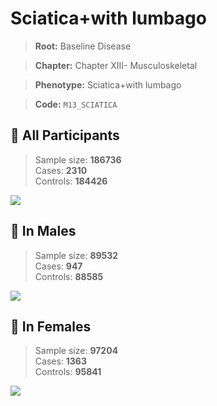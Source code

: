 # Sciatica+with lumbago

> **Root:** Baseline Disease  

> **Chapter:** Chapter XIII- Musculoskeletal  

> **Phenotype:** Sciatica+with lumbago  

> **Code:** `M13_SCIATICA`

## 🧪 All Participants  
> Sample size: **186736**  
> Cases: **2310**  
> Controls: **184426**
<img src="/Disease/Figures/ALL/Incidence/M13_SCIATICA.png"/>
<CsvTable src="/Disease_Data/ALL/Incidence/COX_M13_SCIATICA.csv" label="🔍 View full results" />

## 👨 In Males  
> Sample size: **89532**  
> Cases: **947**  
> Controls: **88585**
<img src="/Disease/Figures/Male/Incidence/M13_SCIATICA.png"/>
<CsvTable src="/Disease_Data/Male/Incidence/COX_M13_SCIATICA.csv" label="🔍 View full results" />

## 👩 In Females  
> Sample size: **97204**  
> Cases: **1363**  
> Controls: **95841**
<img src="/Disease/Figures/Female/Incidence/M13_SCIATICA.png"/>
<CsvTable src="/Disease_Data/Female/Incidence/COX_M13_SCIATICA.csv" label="🔍 View full results" />
